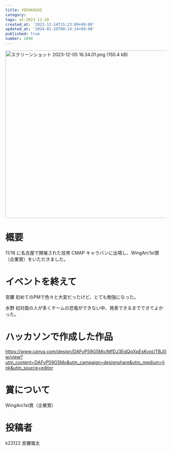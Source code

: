 ```yaml
---
title: YOFUKASHI
category:
tags: at:2023-11-20
created_at: '2023-12-14T15:23:09+09:00'
updated_at: '2024-01-20T00:14:14+09:00'
published: true
number: 1098
---
```


<img width="523" alt="スクリーンショット 2023-12-05 16.34.01.png (150.4 kB)" src="/img/markdown/1098/7f62523f-a98d-4a5b-aa2b-4b4951a37716.png">

# 概要
11/18 に名古屋で開催された技育 CMAP キャラバンに出場し、WingArc1st賞（企業賞）をいただきました。

# イベントを終えて
宮腰
初めてのPMで色々と大変だったけど、とても勉強になった。

水野
初対面の人が多くチームの恐竜ができない中、発表できるまでできてよかった。


# ハッカソンで作成した作品
https://www.canva.com/design/DAFyP59G5Mo/MfDJ3EdQgXpEsKvpUTBJ0w/view?utm_content=DAFyP59G5Mo&utm_campaign=designshare&utm_medium=link&utm_source=editor

# 賞について
WingArc1st賞（企業賞）


# 投稿者
k23122 宮腰颯太
